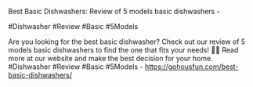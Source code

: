 Best Basic Dishwashers: Review of 5 models basic dishwashers - 

#Dishwasher #Review #Basic #5Models

Are you looking for the best basic dishwasher? Check out our review of 5 models basic dishwashers to find the one that fits your needs! 🤔😊 Read more at our website and make the best decision for your home. #Dishwasher #Review #Basic #5Models - https://gohousfun.com/best-basic-dishwashers/
